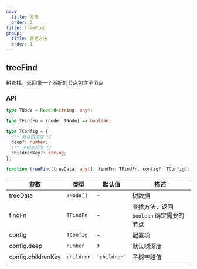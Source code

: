 ```yaml
---
nav:
  title: 方法
  order: 2
title: treeFind
group:
  title: 普通方法
  order: 1
---
```


## treeFind

树查找，返回第一个匹配的节点包含子节点

### API

```ts
type TNode = Record<string, any>;

type TFindFn = (node: TNode) => boolean;

type TConfig = {
  /** 默认树深度 */
  deep?: number;
  /** 子树字段值 */
  childrenKey?: string;
};

function treeFind(treeData: any[], findFn: TFindFn, config?: TConfig): TNode | null;
```

| 参数               | 类型       | 默认值       | 描述                                    |
| ------------------ | ---------- | ------------ | --------------------------------------- |
| treeData           | `TNode[]`  | -            | 树数据                                  |
| findFn             | `TFindFn`  | -            | 查找方法，返回 `boolean` 确定需要的节点 |
| config             | `TConfig`  | -            | 配置项                                  |
| config.deep        | `number`   | `0`          | 默认树深度                              |
| config.childrenKey | `children` | `'children'` | 子树字段值                              |
